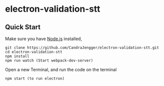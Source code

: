 # electron-validation-stt

## Quick Start
Make sure you have [Node.js](https://nodejs.org/en/) installed,
```
git clone https://github.com/CandraJengger/electron-validation-stt.git
cd electron-validation-stt
npm install
npm run watch (Start webpack-dev-server)
```

Open a new Terminal, and run the code on the terminal
```
npm start (to run electron)
```
